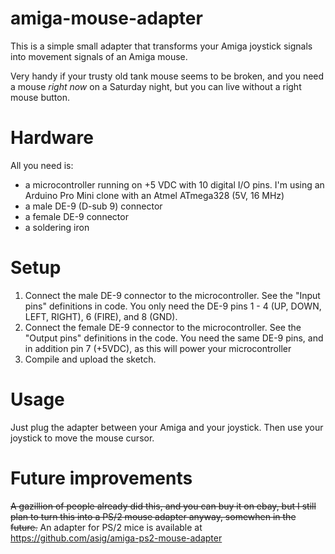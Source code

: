 # amiga-mouse-adapter

This is a simple small adapter that transforms your Amiga joystick signals
into movement signals of an Amiga mouse.

Very handy if your trusty old tank mouse seems to be broken, and you need
a mouse _right now_ on a Saturday night, but you can live without a right
mouse button.

# Hardware
All you need is:
- a microcontroller running on +5 VDC with 10 digital I/O pins. I'm using
  an Arduino Pro Mini clone with an Atmel ATmega328 (5V, 16 MHz)
- a male DE-9 (D-sub 9) connector
- a female DE-9 connector
- a soldering iron

# Setup
1) Connect the male DE-9 connector to the microcontroller. See the "Input pins"
   definitions in code. You only need the DE-9 pins 1 - 4 (UP, DOWN, LEFT, 
   RIGHT), 6 (FIRE), and 8 (GND).
2) Connect the female DE-9 connector to the microcontroller. See the "Output
   pins" definitions in the code. You need the same  DE-9 pins, and in addition
   pin 7 (+5VDC), as this will power your microcontroller
3) Compile and upload the sketch.

# Usage
Just plug the adapter between your Amiga and your joystick. Then use your 
joystick to move the mouse cursor.

# Future improvements
~~A gazillion of people already did this, and you can buy it on ebay, but I 
still plan to turn this into a PS/2 mouse adapter anyway, somewhen in the
future.~~
An adapter for PS/2 mice is available at https://github.com/asig/amiga-ps2-mouse-adapter